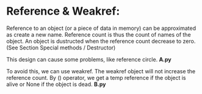 # Reference & Weakref:

Reference to an object (or a piece of data in memory) can be approximated as create a new name. Reference count is thus the count of names of the object. An object is dustructed when the reference count decrease to zero. (See Section Special methods / Destructor)

This design can cause some problems, like reference circle. __A.py__

To avoid this, we can use weakref. The weakref object will not increase the reference count. By () operator, we get a temp reference if the object is alive or None if the object is dead. __B.py__

